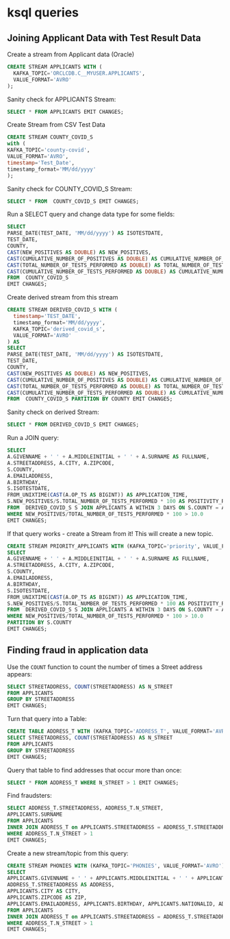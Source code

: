# ksql queries

## Joining Applicant Data with Test Result Data

Create a stream from Applicant data (Oracle)
```sql
CREATE STREAM APPLICANTS WITH (
  KAFKA_TOPIC='ORCLCDB.C__MYUSER.APPLICANTS', 
  VALUE_FORMAT='AVRO'
);
```

Sanity check for APPLICANTS Stream:
```sql
SELECT * FROM APPLICANTS EMIT CHANGES;
```

Create Stream from CSV Test Data
```sql
CREATE STREAM COUNTY_COVID_S
with (
KAFKA_TOPIC='county-covid',
VALUE_FORMAT='AVRO',
timestamp='Test_Date',
timestamp_format='MM/dd/yyyy'
);
```

Sanity check for COUNTY_COVID_S Stream:
```sql
SELECT * FROM  COUNTY_COVID_S EMIT CHANGES;
```

Run a SELECT query and change data type for some fields:
```sql
SELECT
PARSE_DATE(TEST_DATE, 'MM/dd/yyyy') AS ISOTESTDATE,
TEST_DATE,
COUNTY,
CAST(NEW_POSITIVES AS DOUBLE) AS NEW_POSITIVES,
CAST(CUMULATIVE_NUMBER_OF_POSITIVES AS DOUBLE) AS CUMULATIVE_NUMBER_OF_POSITIVES,
CAST(TOTAL_NUMBER_OF_TESTS_PERFORMED AS DOUBLE) AS TOTAL_NUMBER_OF_TESTS_PERFORMED,
CAST(CUMULATIVE_NUMBER_OF_TESTS_PERFORMED AS DOUBLE) AS CUMULATIVE_NUMBER_OF_TESTS_PERFORMED
FROM  COUNTY_COVID_S
EMIT CHANGES;
```

Create derived stream from this stream
```sql
CREATE STREAM DERIVED_COVID_S WITH (
  timestamp='TEST_DATE',
  timestamp_format='MM/dd/yyyy',
  KAFKA_TOPIC='derived_covid_s',
  VALUE_FORMAT='AVRO'
) AS
SELECT
PARSE_DATE(TEST_DATE, 'MM/dd/yyyy') AS ISOTESTDATE,
TEST_DATE,
COUNTY,
CAST(NEW_POSITIVES AS DOUBLE) AS NEW_POSITIVES,
CAST(CUMULATIVE_NUMBER_OF_POSITIVES AS DOUBLE) AS CUMULATIVE_NUMBER_OF_POSITIVES,
CAST(TOTAL_NUMBER_OF_TESTS_PERFORMED AS DOUBLE) AS TOTAL_NUMBER_OF_TESTS_PERFORMED,
CAST(CUMULATIVE_NUMBER_OF_TESTS_PERFORMED AS DOUBLE) AS CUMULATIVE_NUMBER_OF_TESTS_PERFORMED
FROM  COUNTY_COVID_S PARTITION BY COUNTY EMIT CHANGES;
```

Sanity check on derived Stream:
```sql
SELECT * FROM DERIVED_COVID_S EMIT CHANGES;
```
 
Run a JOIN query: 
 ```sql
SELECT
A.GIVENNAME + ' ' + A.MIDDLEINITIAL + ' ' + A.SURNAME AS FULLNAME,
A.STREETADDRESS, A.CITY, A.ZIPCODE,
S.COUNTY,
A.EMAILADDRESS,
A.BIRTHDAY,
S.ISOTESTDATE,
FROM_UNIXTIME(CAST(A.OP_TS AS BIGINT)) AS APPLICATION_TIME,
S.NEW_POSITIVES/S.TOTAL_NUMBER_OF_TESTS_PERFORMED * 100 AS POSITIVITY_RATE
FROM  DERIVED_COVID_S S JOIN APPLICANTS A WITHIN 3 DAYS ON S.COUNTY = A.COUNTY
WHERE NEW_POSITIVES/TOTAL_NUMBER_OF_TESTS_PERFORMED * 100 > 10.0
EMIT CHANGES;
```

If that query works - create a Stream from it!  This will create a new topic.

```sql
CREATE STREAM PRIORITY_APPLICANTS WITH (KAFKA_TOPIC='priority', VALUE_FORMAT='AVRO') AS
SELECT
A.GIVENNAME + ' ' + A.MIDDLEINITIAL + ' ' + A.SURNAME AS FULLNAME,
A.STREETADDRESS, A.CITY, A.ZIPCODE,
S.COUNTY,
A.EMAILADDRESS,
A.BIRTHDAY,
S.ISOTESTDATE,
FROM_UNIXTIME(CAST(A.OP_TS AS BIGINT)) AS APPLICATION_TIME,
S.NEW_POSITIVES/S.TOTAL_NUMBER_OF_TESTS_PERFORMED * 100 AS POSITIVITY_RATE
FROM  DERIVED_COVID_S S JOIN APPLICANTS A WITHIN 3 DAYS ON S.COUNTY = A.COUNTY
WHERE NEW_POSITIVES/TOTAL_NUMBER_OF_TESTS_PERFORMED * 100 > 10.0
PARTITION BY S.COUNTY
EMIT CHANGES;
```
## Finding fraud in application data
Use the ```COUNT``` function to count the number of times a Street address appears:
```sql
SELECT STREETADDRESS, COUNT(STREETADDRESS) AS N_STREET
FROM APPLICANTS
GROUP BY STREETADDRESS
EMIT CHANGES;
```
Turn that query into a Table:
```sql
CREATE TABLE ADDRESS_T WITH (KAFKA_TOPIC='ADDRESS_T', VALUE_FORMAT='AVRO') AS
SELECT STREETADDRESS, COUNT(STREETADDRESS) AS N_STREET
FROM APPLICANTS
GROUP BY STREETADDRESS
EMIT CHANGES;
```
Query that table to find addresses that occur more than once:
```sql
SELECT * FROM ADDRESS_T WHERE N_STREET > 1 EMIT CHANGES;
```
Find fraudsters:
```sql
SELECT ADDRESS_T.STREETADDRESS, ADDRESS_T.N_STREET,
APPLICANTS.SURNAME
FROM APPLICANTS
INNER JOIN ADDRESS_T on APPLICANTS.STREETADDRESS = ADDRESS_T.STREETADDRESS
WHERE ADDRESS_T.N_STREET > 1
EMIT CHANGES;
```
Create a new stream/topic from this query:
```sql
CREATE STREAM PHONIES WITH (KAFKA_TOPIC='PHONIES', VALUE_FORMAT='AVRO') AS
SELECT
APPLICANTS.GIVENNAME + ' ' + APPLICANTS.MIDDLEINITIAL + ' ' + APPLICANTS.SURNAME AS FULLNAME,
ADDRESS_T.STREETADDRESS AS ADDRESS,
APPLICANTS.CITY AS CITY,
APPLICANTS.ZIPCODE AS ZIP,
APPLICANTS.EMAILADDRESS, APPLICANTS.BIRTHDAY, APPLICANTS.NATIONALID, ADDRESS_T.N_STREET
FROM APPLICANTS
INNER JOIN ADDRESS_T on APPLICANTS.STREETADDRESS = ADDRESS_T.STREETADDRESS
WHERE ADDRESS_T.N_STREET > 1
EMIT CHANGES;
```
